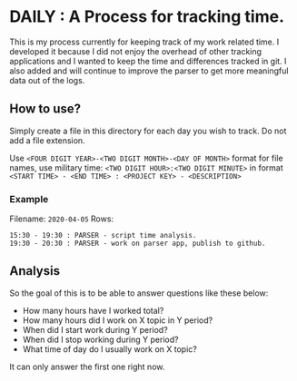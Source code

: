 # DAILY : A Process for tracking time.
This is my process currently for keeping track of my work related time. I developed it because I did not enjoy the overhead of other tracking applications and I wanted to keep the time and differences tracked in git. I also added and will continue to improve the parser to get more meaningful data out of the logs. 

## How to use?
Simply create a file in this directory for each day you wish to track. Do not add a file extension. 

Use `<FOUR DIGIT YEAR>-<TWO DIGIT MONTH>-<DAY OF MONTH>` format for file names, use military time: `<TWO DIGIT HOUR>:<TWO DIGIT MINUTE>` in format `<START TIME> - <END TIME> : <PROJECT KEY> - <DESCRIPTION>`

### Example
Filename: `2020-04-05`
Rows:
```
15:30 - 19:30 : PARSER - script time analysis.
19:30 - 20:30 : PARSER - work on parser app, publish to github.
```
## Analysis
So the goal of this is to be able to answer questions like these below:

* How many hours have I worked total?
* How many hours did I work on X topic in Y period?
* When did I start work during Y period?
* When did I stop working during Y period?
* What time of day do I usually work on X topic?

It can only answer the first one right now. 
